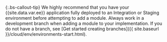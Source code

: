{:.bs-callout-tip}
We highly recommend that you have your {{site.data.var.ee}} application fully deployed to an Integration or Staging environment before attempting to add a module. Always work in a development branch when adding a module to your implementation. If you do not have a branch, see [Get started creating branches]({{ site.baseurl }}/cloud/env/environments-start.html).